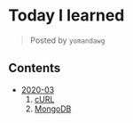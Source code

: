 # Today I learned

> Posted by `yomandawg`

## Contents

* [2020-03](https://github.com/yomandawg/TIL/tree/master/202003)
  1. [cURL](https://github.com/yomandawg/TIL/blob/master/202003/cURL.md)
  2. [MongoDB](https://github.com/yomandawg/TIL/blob/master/202003/MongoDB.md)